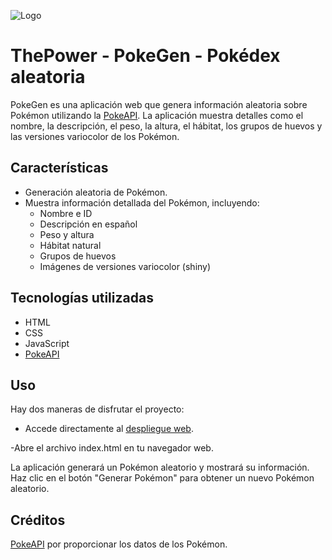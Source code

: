 ![Logo](https://framerusercontent.com/images/zJBgnto0UuieHjFzX0KB4xPLrLk.png)
# ThePower - PokeGen - Pokédex aleatoria

PokeGen es una aplicación web que genera información aleatoria sobre Pokémon utilizando la [PokeAPI](https://pokeapi.co/). La aplicación muestra detalles como el nombre, la descripción, el peso, la altura, el hábitat, los grupos de huevos y las versiones variocolor de los Pokémon.

## Características

- Generación aleatoria de Pokémon.
- Muestra información detallada del Pokémon, incluyendo:
  - Nombre e ID
  - Descripción en español
  - Peso y altura
  - Hábitat natural
  - Grupos de huevos
  - Imágenes de versiones variocolor (shiny)

## Tecnologías utilizadas

- HTML
- CSS
- JavaScript
- [PokeAPI](https://pokeapi.co/)

## Uso
Hay dos maneras de disfrutar el proyecto:

- Accede directamente al [despliegue web](pokegen-async.vercel.app).

-Abre el archivo index.html en tu navegador web.

La aplicación generará un Pokémon aleatorio y mostrará su información.
Haz clic en el botón "Generar Pokémon" para obtener un nuevo Pokémon aleatorio.

## Créditos

[PokeAPI](https://pokeapi.co/) por proporcionar los datos de los Pokémon.
